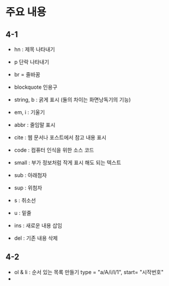 # 주요 내용
<h2>4-1</h2>

- hn : 제목 나타내기
  
- p  단락 나타내기
- br = 줄바꿈
- blockquote 인용구
- string, b : 굵게 표시 (둘의 차이는 화면낭독기의 기능)
- em, i : 기울기

- abbr : 줄임말 표시
- cite : 웹 문서나 포스트에서 참고 내용 표시
- code : 컴퓨터 인식을 위한 소스 코드
- small : 부가 정보처럼 작게 표시 해도 되는 텍스트
- sub : 아래첨자
- sup : 위첨자
- s : 취소선

- u : 밑줄
- ins : 새로운 내용 삽임
- del : 기존 내용 삭제


<h2>4-2</h2>

- ol & li : 순서 있는 목록 만들기 type = "a/A/i/I/1", start= "시작번호"
- 
